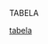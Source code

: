 TABELA


[tabela](https://user-images.githubusercontent.com/105508007/187357903-782395c2-4717-4c1a-90ec-4dc72e3b366c.png)
